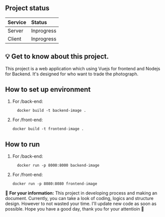 ## Project status
| Service | Status |
|-----|:---|
| Server | Inprogress |
| Client | Inprogress |

## 💡 Get to know about this project.
This project is a web application which using Vuejs for frontend and Nodejs for Backend.
It's designed for who want to trade the photograph.
## How to set up environment
1. For /back-end:
   ```
     docker build -t backend-image .
   ```
2. For /front-end:
   ```
   docker build -t frontend-image .
   ```
## How to run
1. For /back-end:
   ```
     docker run -p 8000:8000 backend-image
   ```
2. For /front-end:
   ```
   docker run -p 8080:8080 frontend-image
   ```
📄 **For your information:** This project in developing process and making an document. Currently, you can take a look of coding, logics and structure design. However to not wasted your time. I'll update new code as soon as possible. Hope you have a good day, thank you for your attentioin 🙂
